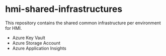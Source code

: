 # hmi-shared-infrastructures
 
This repository contains the shared common infrastructure per environment for HMI.

- Azure Key Vault
- Azure Storage Account
- Azure Application Insights